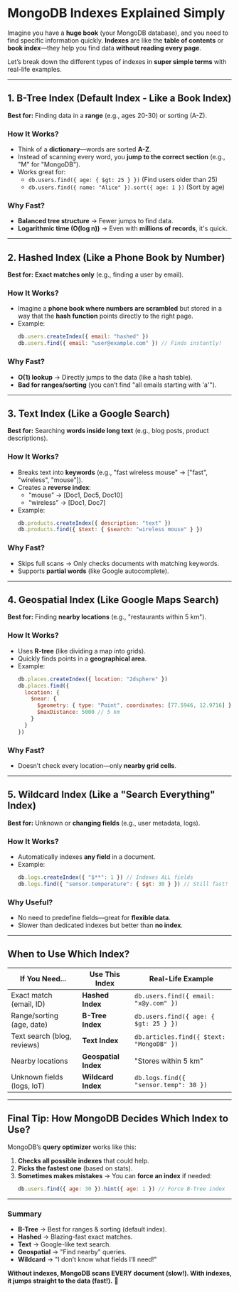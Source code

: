 # **MongoDB Indexes Explained Simply**  

Imagine you have a **huge book** (your MongoDB database), and you need to find specific information quickly. **Indexes** are like the **table of contents** or **book index**—they help you find data **without reading every page**.  

Let’s break down the different types of indexes in **super simple terms** with real-life examples.

---

## **1. B-Tree Index (Default Index - Like a Book Index)**  
**Best for:** Finding data in a **range** (e.g., ages 20-30) or sorting (A-Z).  

### **How It Works?**  
- Think of a **dictionary**—words are sorted **A-Z**.  
- Instead of scanning every word, you **jump to the correct section** (e.g., "M" for "MongoDB").  
- Works great for:  
  - `db.users.find({ age: { $gt: 25 } })` (Find users older than 25)  
  - `db.users.find({ name: "Alice" }).sort({ age: 1 })` (Sort by age)  

### **Why Fast?**  
- **Balanced tree structure** → Fewer jumps to find data.  
- **Logarithmic time (O(log n))** → Even with **millions of records**, it's quick.  

---

## **2. Hashed Index (Like a Phone Book by Number)**  
**Best for:** **Exact matches only** (e.g., finding a user by email).  

### **How It Works?**  
- Imagine a **phone book where numbers are scrambled** but stored in a way that the **hash function** points directly to the right page.  
- Example:  
  ```javascript
  db.users.createIndex({ email: "hashed" })
  db.users.find({ email: "user@example.com" }) // Finds instantly!
  ```  

### **Why Fast?**  
- **O(1) lookup** → Directly jumps to the data (like a hash table).  
- **Bad for ranges/sorting** (you can’t find "all emails starting with 'a'").  

---

## **3. Text Index (Like a Google Search)**  
**Best for:** Searching **words inside long text** (e.g., blog posts, product descriptions).  

### **How It Works?**  
- Breaks text into **keywords** (e.g., "fast wireless mouse" → ["fast", "wireless", "mouse"]).  
- Creates a **reverse index**:  
  - "mouse" → [Doc1, Doc5, Doc10]  
  - "wireless" → [Doc1, Doc7]  
- Example:  
  ```javascript
  db.products.createIndex({ description: "text" })
  db.products.find({ $text: { $search: "wireless mouse" } })
  ```  

### **Why Fast?**  
- Skips full scans → Only checks documents with matching keywords.  
- Supports **partial words** (like Google autocomplete).  

---

## **4. Geospatial Index (Like Google Maps Search)**  
**Best for:** Finding **nearby locations** (e.g., "restaurants within 5 km").  

### **How It Works?**  
- Uses **R-tree** (like dividing a map into grids).  
- Quickly finds points in a **geographical area**.  
- Example:  
  ```javascript
  db.places.createIndex({ location: "2dsphere" })
  db.places.find({
    location: {
      $near: {
        $geometry: { type: "Point", coordinates: [77.5946, 12.9716] },
        $maxDistance: 5000 // 5 km
      }
    }
  })
  ```  

### **Why Fast?**  
- Doesn’t check every location—only **nearby grid cells**.  

---

## **5. Wildcard Index (Like a "Search Everything" Index)**  
**Best for:** Unknown or **changing fields** (e.g., user metadata, logs).  

### **How It Works?**  
- Automatically indexes **any field** in a document.  
- Example:  
  ```javascript
  db.logs.createIndex({ "$**": 1 }) // Indexes ALL fields
  db.logs.find({ "sensor.temperature": { $gt: 30 } }) // Still fast!
  ```  

### **Why Useful?**  
- No need to predefine fields—great for **flexible data**.  
- Slower than dedicated indexes but better than **no index**.  

---

## **When to Use Which Index?**  

| **If You Need...**          | **Use This Index**       | **Real-Life Example**                     |
|-----------------------------|--------------------------|-------------------------------------------|
| Exact match (email, ID)     | **Hashed Index**         | `db.users.find({ email: "x@y.com" })`     |
| Range/sorting (age, date)   | **B-Tree Index**         | `db.users.find({ age: { $gt: 25 } })`     |
| Text search (blog, reviews) | **Text Index**          | `db.articles.find({ $text: "MongoDB" })`  |
| Nearby locations            | **Geospatial Index**    | "Stores within 5 km"                      |
| Unknown fields (logs, IoT)  | **Wildcard Index**      | `db.logs.find({ "sensor.temp": 30 })`     |

---

## **Final Tip: How MongoDB Decides Which Index to Use?**  
MongoDB’s **query optimizer** works like this:  
1. **Checks all possible indexes** that could help.  
2. **Picks the fastest one** (based on stats).  
3. **Sometimes makes mistakes** → You can **force an index** if needed:  
   ```javascript
   db.users.find({ age: 30 }).hint({ age: 1 }) // Force B-Tree index
   ```  

---

### **Summary**  
- **B-Tree** → Best for ranges & sorting (default index).  
- **Hashed** → Blazing-fast exact matches.  
- **Text** → Google-like text search.  
- **Geospatial** → "Find nearby" queries.  
- **Wildcard** → "I don’t know what fields I’ll need!"  

**Without indexes, MongoDB scans EVERY document (slow!). With indexes, it jumps straight to the data (fast!).** 🚀  

